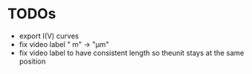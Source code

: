 # TODOs 

* export I(V) curves
* fix video label " m" -> "µm"
* fix video label to have consistent length so theunit stays at the same position